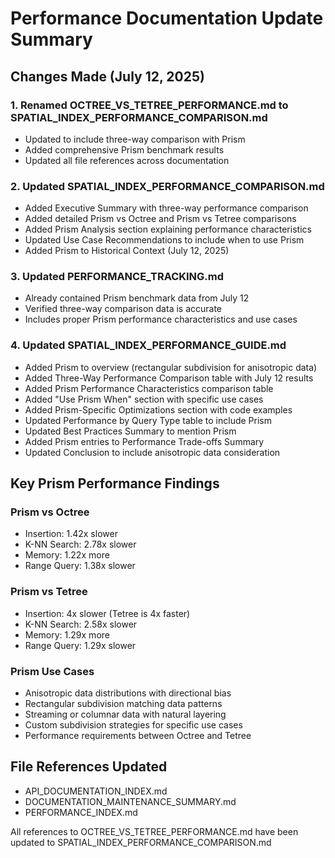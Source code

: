 # Performance Documentation Update Summary

## Changes Made (July 12, 2025)

### 1. Renamed OCTREE_VS_TETREE_PERFORMANCE.md to SPATIAL_INDEX_PERFORMANCE_COMPARISON.md
- Updated to include three-way comparison with Prism
- Added comprehensive Prism benchmark results
- Updated all file references across documentation

### 2. Updated SPATIAL_INDEX_PERFORMANCE_COMPARISON.md
- Added Executive Summary with three-way performance comparison
- Added detailed Prism vs Octree and Prism vs Tetree comparisons
- Added Prism Analysis section explaining performance characteristics
- Updated Use Case Recommendations to include when to use Prism
- Added Prism to Historical Context (July 12, 2025)

### 3. Updated PERFORMANCE_TRACKING.md  
- Already contained Prism benchmark data from July 12
- Verified three-way comparison data is accurate
- Includes proper Prism performance characteristics and use cases

### 4. Updated SPATIAL_INDEX_PERFORMANCE_GUIDE.md
- Added Prism to overview (rectangular subdivision for anisotropic data)
- Added Three-Way Performance Comparison table with July 12 results
- Added Prism Performance Characteristics comparison table
- Added "Use Prism When" section with specific use cases
- Added Prism-Specific Optimizations section with code examples
- Updated Performance by Query Type table to include Prism
- Updated Best Practices Summary to mention Prism
- Added Prism entries to Performance Trade-offs Summary
- Updated Conclusion to include anisotropic data consideration

## Key Prism Performance Findings

### Prism vs Octree
- Insertion: 1.42x slower
- K-NN Search: 2.78x slower  
- Memory: 1.22x more
- Range Query: 1.38x slower

### Prism vs Tetree
- Insertion: 4x slower (Tetree is 4x faster)
- K-NN Search: 2.58x slower
- Memory: 1.29x more
- Range Query: 1.29x slower

### Prism Use Cases
- Anisotropic data distributions with directional bias
- Rectangular subdivision matching data patterns
- Streaming or columnar data with natural layering
- Custom subdivision strategies for specific use cases
- Performance requirements between Octree and Tetree

## File References Updated
- API_DOCUMENTATION_INDEX.md
- DOCUMENTATION_MAINTENANCE_SUMMARY.md  
- PERFORMANCE_INDEX.md

All references to OCTREE_VS_TETREE_PERFORMANCE.md have been updated to SPATIAL_INDEX_PERFORMANCE_COMPARISON.md